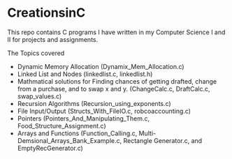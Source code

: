 # CreationsinC
This repo contains C programs I have written in my Computer Science I and II for projects and assignments. 

The Topics covered 
  - Dynamic Memory Allocation (Dynamix_Mem_Allocation.c)
  - Linked List and Nodes (linkedlist.c, linkedlist.h)
  - Mathmatical solutions for Finding chances of getting drafted, change from a purchase, and to swap x and y. (ChangeCalc.c, DraftCalc.c, swap_values.c)
  - Recursion Algorithms (Recursion_using_exponents.c)
  - File Input/Output (Structs_With_FileIO.c, robcoaccounting.c)
  - Pointers (Pointers_And_Manipulating_Them.c, Food_Structure_Assignment.c)
  - Arrays and Functions (Function_Calling.c, Multi-Demsional_Arrays_Bank_Example.c, Rectangle Generator.c, and EmptyRecGenerator.c)
 
